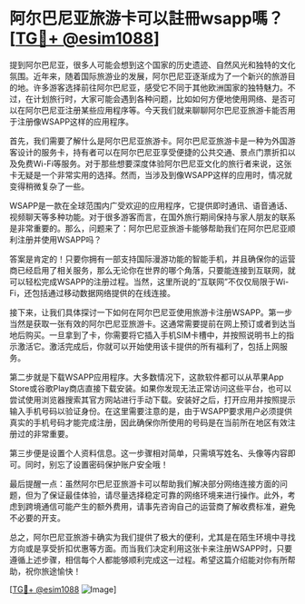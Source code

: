 # 阿尔巴尼亚旅游卡可以註冊wsapp嗎？[[TG💪+ @esim1088](https://t.me/s/esim1088)]

提到阿尔巴尼亚，很多人可能会想到这个国家的历史遗迹、自然风光和独特的文化氛围。近年来，随着国际旅游业的发展，阿尔巴尼亚逐渐成为了一个新兴的旅游目的地。许多游客选择前往阿尔巴尼亚，感受它不同于其他欧洲国家的独特魅力。不过，在计划旅行时，大家可能会遇到各种问题，比如如何方便地使用网络、是否可以在阿尔巴尼亚注册某些应用程序等。今天我们就来聊聊阿尔巴尼亚旅游卡能否用于注册像WSAPP这样的应用程序。

首先，我们需要了解什么是阿尔巴尼亚旅游卡。阿尔巴尼亚旅游卡是一种为外国游客设计的服务卡，持有者可以在阿尔巴尼亚享受便捷的公共交通、景点门票折扣以及免费Wi-Fi等服务。对于那些想要深度体验阿尔巴尼亚文化的旅行者来说，这张卡无疑是一个非常实用的选择。然而，当涉及到像WSAPP这样的应用时，情况就变得稍微复杂了一些。

WSAPP是一款在全球范围内广受欢迎的应用程序，它提供即时通讯、语音通话、视频聊天等多种功能。对于很多游客而言，在国外旅行期间保持与家人朋友的联系是非常重要的。那么，问题来了：阿尔巴尼亚旅游卡能够帮助我们在阿尔巴尼亚顺利注册并使用WSAPP吗？

答案是肯定的！只要你拥有一部支持国际漫游功能的智能手机，并且确保你的运营商已经启用了相关服务，那么无论你在世界的哪个角落，只要能连接到互联网，就可以轻松完成WSAPP的注册过程。当然，这里所说的“互联网”不仅仅局限于Wi-Fi，还包括通过移动数据网络提供的在线连接。

接下来，让我们具体探讨一下如何在阿尔巴尼亚使用旅游卡注册WSAPP。第一步当然是获取一张有效的阿尔巴尼亚旅游卡。这通常需要提前在网上预订或者到达当地后购买。一旦拿到了卡，你需要将它插入手机SIM卡槽中，并按照说明书上的指示激活它。激活完成后，你就可以开始使用该卡提供的所有福利了，包括上网服务。

第二步就是下载WSAPP应用程序。大多数情况下，这款软件都可以从苹果App Store或谷歌Play商店直接下载安装。如果你发现无法正常访问这些平台，也可以尝试使用浏览器搜索其官方网站进行手动下载。安装好之后，打开应用并按照提示输入手机号码以验证身份。在这里需要注意的是，由于WSAPP要求用户必须提供真实的手机号码才能完成注册，因此确保你所使用的号码是在当前所在地区有效注册过的非常重要。

第三步便是设置个人资料信息。这一步骤相对简单，只需填写姓名、头像等内容即可。同时，别忘了设置密码保护账户安全哦！

最后提醒一点：虽然阿尔巴尼亚旅游卡可以帮助我们解决部分网络连接方面的问题，但为了保证最佳体验，请尽量选择稳定可靠的网络环境来进行操作。此外，考虑到跨境通信可能产生的额外费用，请事先咨询自己的运营商了解收费标准，避免不必要的开支。

总之，阿尔巴尼亚旅游卡确实为我们提供了极大的便利，尤其是在陌生环境中寻找方向或是享受折扣优惠等方面。而当我们决定利用这张卡来注册WSAPP时，只要遵循上述步骤，相信每个人都能够顺利完成这一过程。希望这篇介绍能对你有所帮助，祝你旅途愉快！

[[TG💪+ @esim1088](https://t.me/s/esim1088) ![Image](https://i.postimg.cc/4NQfJmqS/Snipaste-2025-05-13-00-14-12.png)]
